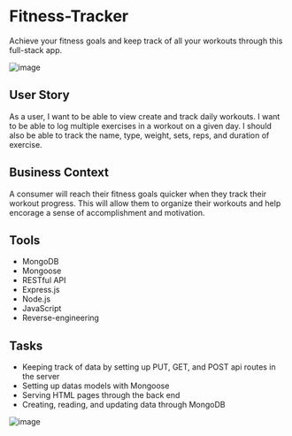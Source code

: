 # Fitness-Tracker

Achieve your fitness goals and keep track of all your workouts through this full-stack app.

![image](https://user-images.githubusercontent.com/54565666/75305463-d20a5b00-580b-11ea-95af-7d6e5ed49a39.png)



## User Story

As a user, I want to be able to view create and track daily workouts. I want to be able to log multiple exercises in a workout on a given day. I should also be able to track the name, type, weight, sets, reps, and duration of exercise.

## Business Context

A consumer will reach their fitness goals quicker when they track their workout progress. This will allow them to organize their workouts and help encorage a sense of accomplishment and motivation.

## Tools
* MongoDB
* Mongoose
* RESTful API
* Express.js
* Node.js
* JavaScript
* Reverse-engineering

## Tasks
* Keeping track of data by setting up PUT, GET, and POST api routes in the server 
* Setting up datas models with Mongoose 
* Serving HTML pages through the back end
* Creating, reading, and updating data through MongoDB

![image](https://user-images.githubusercontent.com/54565666/75305360-7b9d1c80-580b-11ea-9d94-88bb94c814ac.png)
